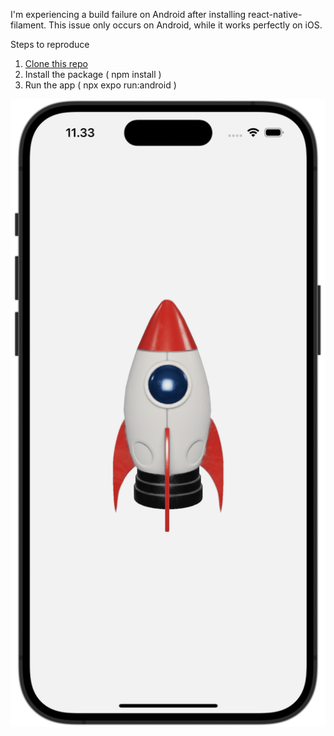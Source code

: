 I'm experiencing a build failure on Android after installing react-native-filament. This issue only occurs on Android, while it works perfectly on iOS.

Steps to reproduce

1. [Clone this repo](https://github.com/Rakha112/FilamentBuildFailed)
2. Install the package ( npm install )
3. Run the app ( npx expo run:android )

![Demo](https://github.com/Rakha112/FilamentBuildFailed/blob/main/Demo.png)
